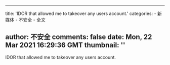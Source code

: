 
---
title: 'IDOR that allowed me to takeover any users account.'
categories: 
    - 新媒体
    - 不安全
    - 全文

author: 不安全
comments: false
date: Mon, 22 Mar 2021 16:29:36 GMT
thumbnail: ''
---

<div>   
IDOR that allowed me to takeover any users account.  
</div>
            